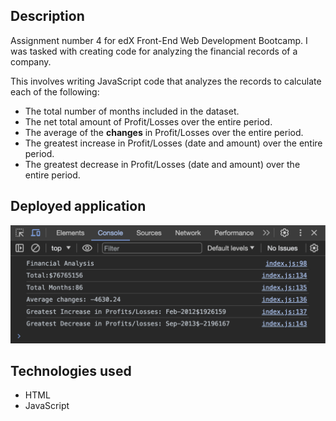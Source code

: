 ## Description

Assignment number 4 for edX Front-End Web Development Bootcamp. I was tasked with creating code for analyzing the financial records of a company.

This involves writing JavaScript code that analyzes the records to calculate each of the following:

- The total number of months included in the dataset.
- The net total amount of Profit/Losses over the entire period.
- The average of the **changes** in Profit/Losses over the entire period.
- The greatest increase in Profit/Losses (date and amount) over the entire period.
- The greatest decrease in Profit/Losses (date and amount) over the entire period.

## Deployed application

![alt text](./images/console%2010.30.59.png)

## Technologies used

- HTML
- JavaScript
